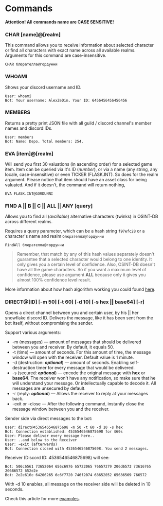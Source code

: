 # Commands

**Attention! All commands name are CASE SENSITIVE!**

### CHAR [name]@[realm]

This command allows you to receive information about selected character or find all characters with exact name across all available realms.
Arguments for this command are case-insensitive.

```text
CHAR блюрателла@гордунни
```

### WHOAMI

Shows your discord username and ID.

```text
User: whoami
Bot: Your username: AlexZeDim. Your ID: 6456456456456456
```

### MEMBERS

Returns a pretty print JSON file with all guild / discord channel's member names and discord IDs.

```text
User: members
Bot: Name: Depo. Total members: 254.
```

### EVA [item]@[realm]

Will send you first 30 valuations (in ascending order) for a selected game item. Item can be queried via it's ID (*number*), or via a name (any string, any locale, case-insensitive)
or even TICKER (FLASK.INT). So does for the realm argument. Please notice that item should have an asset class for being valuated. And if it doesn't, the command will return nothing,

```text
EVA FLASK.INT@GORDUNNI
```

### FIND A || B || C || ALL || ANY [query]

Allows you to find all (*available*) alternative characters (twinks) in OSINT-DB across different realms. 

Requires a query parameter, which can be a hash string `f97efc28` or a character's name and realm `блюрателла@гордунни`

```text
FindAll блюрателла@гордунни
```

> Remember, that match by any of this hash values separately doesn't guarantee that a selected character would belong to one identity. 
> It only gives you a certain level of confidence. Also, OSINT-DB doesn't have all the game characters. 
> So if you want a maximum level of confidence, please use argument **ALL** because only it gives you almost 100% confidence level result. 

More information about how hash algorithm working you could found [here](http://ya.ru).

### DIRECT@[ID] [-m 50] [-t 60] [-d 10] [-s hex || base64] [-r]

Opens a direct channel between you and certain user, by his || her snowflake discord ID. Delivers the message, like it has been sent from the bot itself, without compromising the sender.

Support various arguments:

 - -m (messages) — amount of messages that should be delivered between you and receiver. By default, it equals 50.
 - -t (time) — amount of seconds. For this amount of time, the message window will open with the receiver. Default value is 1 minute.
 - -d (destruction: ***optional***) — amount of seconds. Enabling self-destruction timer for every message that would be delivered.
 - -s (secured: ***optional***) — encode the original message with **hex** or **base64**. The receiver won't have any notification, so make sure that he will understand your message.
 Or intellectually capable to decode it.  All messages are unsecured by default.
 - -r (reply: ***optional***) — Allows the receiver to reply at your messages back.
 - -exit or -close — After the following command, instantly close the message window between you and the receiver. 

Sender side via direct messages to the bot: 
```text
User: direct@4536546546875698 -m 50 -t 60 -d 10 -s hex
Bot: Connection established: 4536546546875698 for $60s
User: Please deliver every message here..
User: ..and below to the Receiver
User: -exit (afterwards)
Bot: Connection closed with 4536546546875698. You send 2 messages.

```
Receiver (Discord ID: 4536546546875698) will see: 
```text
Bot: 506c6561 73652064 656c6976 65722065 76657279 206d6573 73616765 20686572 652e2e
Bot: 2e2e616e 64206265 6c6f7720 746f2074 68652052 65636569 766572
```
With -d 10 enables, all message on the receiver side will be deleted in 10 seconds.

Check this article for more [examples](https://ya.ru).




